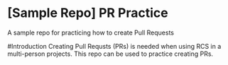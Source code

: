 # [Sample Repo] PR Practice
A sample repo for practicing how to create Pull Requests

#Introduction
Creating Pull Requsts (PRs) is needed when using RCS in a multi-person projects. This repo can be used to practice creating PRs.
